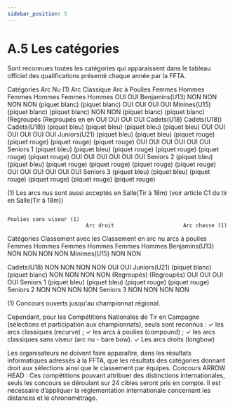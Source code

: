 ```yaml
---
sidebar_position: 5
---
```


# A.5 Les catégories

Sont reconnues toutes les catégories qui apparaissent dans le tableau officiel des qualifications présenté
chaque année par la FFTA.

Catégories Arc Nu (1)
Arc Classique Arc à Poulies
Femmes Hommes Femmes Hommes Femmes Hommes
OUI OUI
Benjamins(U13) NON NON NON NON
(piquet blanc) (piquet blanc)
OUI OUI OUI OUI
Minines(U15) (piquet blanc) (piquet blanc) NON NON
(piquet blanc) (piquet blanc)
(Regroupés (Regroupés
en en OUI OUI OUI OUI
Cadets(U18)
Cadets(U18)) Cadets(U18)) (piquet bleu) (piquet bleu) (piquet bleu) (piquet bleu)
OUI OUI OUI OUI OUI OUI
Juniors(U21)
(piquet bleu) (piquet bleu) (piquet rouge) (piquet rouge) (piquet rouge) (piquet rouge)
OUI OUI OUI OUI OUI OUI
Seniors 1
(piquet bleu) (piquet bleu) (piquet rouge) (piquet rouge) (piquet rouge) (piquet rouge)
OUI OUI OUI OUI OUI OUI
Seniors 2
(piquet bleu) (piquet bleu) (piquet rouge) (piquet rouge) (piquet rouge) (piquet rouge)
OUI OUI OUI OUI OUI OUI
Seniors 3
(piquet bleu) (piquet bleu) (piquet rouge) (piquet rouge) (piquet rouge) (piquet rouge)

(1) Les arcs nus sont aussi acceptés en Salle(Tir à 18m) (voir article C1 du tir en Salle(Tir à 18m))

                                                                                          Poulies sans viseur (1)
                             Arc droit                      Arc chasse (1)

Catégories Classement avec les
Classement en arc nu arcs à poulies
Femmes Hommes Femmes Hommes Femmes Hommes
Benjamins(U13) NON NON
NON NON
Minimes(U15) NON NON

Cadets(U18) NON NON NON NON
OUI OUI
Juniors(U21) (piquet blanc) (piquet blanc) NON NON NON NON
(Regroupés) (Regroupés)
OUI OUI OUI OUI
Seniors 1
(piquet bleu) (piquet bleu) (piquet rouge) (piquet rouge)
Seniors 2 NON NON NON NON
Seniors 3 NON NON NON NON

(1) Concours ouverts jusqu'au championnat régional.

Cependant, pour les Compétitions Nationales de Tir en Campagne (sélections et participation aux
championnats), seuls sont reconnus :
✓ les arcs classiques (recurve) ;
✓ les arcs à poulies (compound) ;
✓ les arcs classiques sans viseur (arc nu - bare bow).
✓ Les arcs droits (longbow)

Les organisateurs ne doivent faire apparaître, dans les résultats informatiques adressés à la FFTA,
que les résultats des catégories donnant droit aux sélections ainsi que le classement par équipes.
Concours ARROW HEAD :
Ces compétitions pouvant attribuer des distinctions internationales, seuls les concours se déroulant sur
24 cibles seront pris en compte. Il est nécessaire d’appliquer la réglementation internationale concernant
les distances et le chronométrage.
